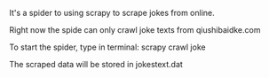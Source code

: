It's a spider to using scrapy to scrape jokes from online. 

Right now the spide can only crawl joke texts from qiushibaidke.com

To start the spider, type in terminal:
	scrapy crawl joke

The scraped data will be stored in jokestext.dat	
